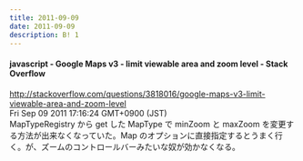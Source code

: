 ```yaml
---
title: 2011-09-09
date: 2011-09-09
description: B! 1
---
```


#### javascript - Google Maps v3 - limit viewable area and zoom level - Stack Overflow
http://stackoverflow.com/questions/3818016/google-maps-v3-limit-viewable-area-and-zoom-level<br>
Fri Sep 09 2011 17:16:24 GMT+0900 (JST)<br>
MapTypeRegistry から get した MapType で minZoom と maxZoom を変更する方法が出来なくなっていた。Map のオプションに直接指定するとうまく行く。が、ズームのコントロールバーみたいな奴が効かなくなる。


